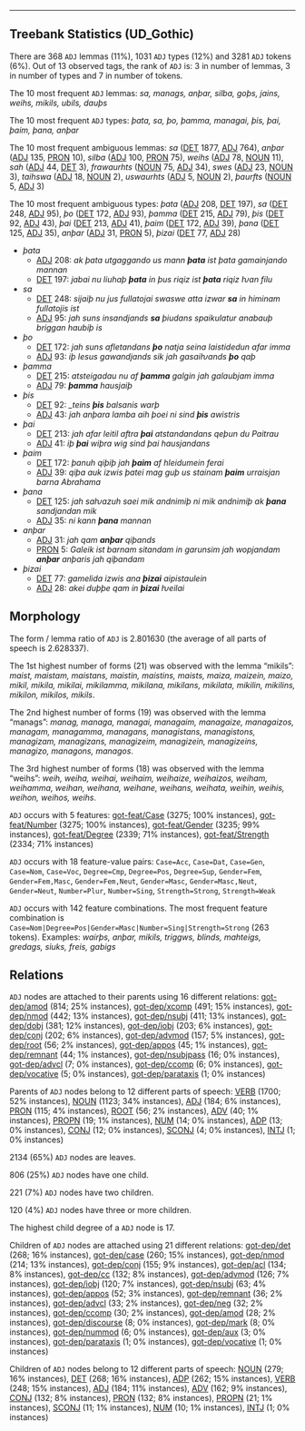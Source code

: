 

--------------------------------------------------------------------------------

## Treebank Statistics (UD_Gothic)

There are 368 `ADJ` lemmas (11%), 1031 `ADJ` types (12%) and 3281 `ADJ` tokens (6%).
Out of 13 observed tags, the rank of `ADJ` is: 3 in number of lemmas, 3 in number of types and 7 in number of tokens.

The 10 most frequent `ADJ` lemmas: <em>sa, manags, anþar, silba, goþs, jains, weihs, mikils, ubils, dauþs</em>

The 10 most frequent `ADJ` types:  <em>þata, sa, þo, þamma, managai, þis, þai, þaim, þana, anþar</em>

The 10 most frequent ambiguous lemmas: <em>sa</em> ([DET]() 1877, [ADJ]() 764), <em>anþar</em> ([ADJ]() 135, [PRON]() 10), <em>silba</em> ([ADJ]() 100, [PRON]() 75), <em>weihs</em> ([ADJ]() 78, [NOUN]() 11), <em>sah</em> ([ADJ]() 44, [DET]() 3), <em>frawaurhts</em> ([NOUN]() 75, [ADJ]() 34), <em>swes</em> ([ADJ]() 23, [NOUN]() 3), <em>taihswa</em> ([ADJ]() 18, [NOUN]() 2), <em>uswaurhts</em> ([ADJ]() 5, [NOUN]() 2), <em>þaurfts</em> ([NOUN]() 5, [ADJ]() 3)

The 10 most frequent ambiguous types:  <em>þata</em> ([ADJ]() 208, [DET]() 197), <em>sa</em> ([DET]() 248, [ADJ]() 95), <em>þo</em> ([DET]() 172, [ADJ]() 93), <em>þamma</em> ([DET]() 215, [ADJ]() 79), <em>þis</em> ([DET]() 92, [ADJ]() 43), <em>þai</em> ([DET]() 213, [ADJ]() 41), <em>þaim</em> ([DET]() 172, [ADJ]() 39), <em>þana</em> ([DET]() 125, [ADJ]() 35), <em>anþar</em> ([ADJ]() 31, [PRON]() 5), <em>þizai</em> ([DET]() 77, [ADJ]() 28)


* <em>þata</em>
  * [ADJ]() 208: <em>ak þata utgaggando us mann <b>þata</b> ist þata gamainjando mannan</em>
  * [DET]() 197: <em>jabai nu liuhaþ <b>þata</b> in þus riqiz ist <b>þata</b> riqiz ƕan filu</em>
* <em>sa</em>
  * [DET]() 248: <em>sijaiþ nu jus fullatojai swaswe atta izwar <b>sa</b> in himinam fullatojis ist</em>
  * [ADJ]() 95: <em>jah suns insandjands <b>sa</b> þiudans spaikulatur anabauþ briggan haubiþ is</em>
* <em>þo</em>
  * [DET]() 172: <em>jah suns afletandans <b>þo</b> natja seina laistidedun afar imma</em>
  * [ADJ]() 93: <em>iþ Iesus gawandjands sik jah gasaiƕands <b>þo</b> qaþ</em>
* <em>þamma</em>
  * [DET]() 215: <em>atsteigadau nu af <b>þamma</b> galgin jah galaubjam imma</em>
  * [ADJ]() 79: <em><b>þamma</b> hausjaiþ</em>
* <em>þis</em>
  * [DET]() 92: <em>_teins <b>þis</b> balsanis warþ</em>
  * [ADJ]() 43: <em>jah anþara lamba aih þoei ni sind <b>þis</b> awistris</em>
* <em>þai</em>
  * [DET]() 213: <em>jah afar leitil aftra <b>þai</b> atstandandans qeþun du Paitrau</em>
  * [ADJ]() 41: <em>iþ <b>þai</b> wiþra wig sind þai hausjandans</em>
* <em>þaim</em>
  * [DET]() 172: <em>þanuh qiþiþ jah <b>þaim</b> af hleidumein ferai</em>
  * [ADJ]() 39: <em>qiþa auk izwis þatei mag guþ us stainam <b>þaim</b> urraisjan barna Abrahama</em>
* <em>þana</em>
  * [DET]() 125: <em>jah saƕazuh saei mik andnimiþ ni mik andnimiþ ak <b>þana</b> sandjandan mik</em>
  * [ADJ]() 35: <em>ni kann <b>þana</b> mannan</em>
* <em>anþar</em>
  * [ADJ]() 31: <em>jah qam <b>anþar</b> qiþands</em>
  * [PRON]() 5: <em>Galeik ist barnam sitandam in garunsim jah wopjandam <b>anþar</b> anþaris jah qiþandam</em>
* <em>þizai</em>
  * [DET]() 77: <em>gamelida izwis ana <b>þizai</b> aipistaulein</em>
  * [ADJ]() 28: <em>akei duþþe qam in <b>þizai</b> ƕeilai</em>

## Morphology

The form / lemma ratio of `ADJ` is 2.801630 (the average of all parts of speech is 2.628337).

The 1st highest number of forms (21) was observed with the lemma “mikils”: <em>maist, maistam, maistans, maistin, maistins, maists, maiza, maizein, maizo, mikil, mikila, mikilai, mikilamma, mikilana, mikilans, mikilata, mikilin, mikilins, mikilon, mikilos, mikils</em>.

The 2nd highest number of forms (19) was observed with the lemma “manags”: <em>manag, managa, managai, managaim, managaize, managaizos, managam, managamma, managans, managistans, managistons, managizam, managizans, managizeim, managizein, managizeins, managizo, managons, managos</em>.

The 3rd highest number of forms (18) was observed with the lemma “weihs”: <em>weih, weiha, weihai, weihaim, weihaize, weihaizos, weiham, weihamma, weihan, weihana, weihane, weihans, weihata, weihin, weihis, weihon, weihos, weihs</em>.

`ADJ` occurs with 5 features: [got-feat/Case]() (3275; 100% instances), [got-feat/Number]() (3275; 100% instances), [got-feat/Gender]() (3235; 99% instances), [got-feat/Degree]() (2339; 71% instances), [got-feat/Strength]() (2334; 71% instances)

`ADJ` occurs with 18 feature-value pairs: `Case=Acc`, `Case=Dat`, `Case=Gen`, `Case=Nom`, `Case=Voc`, `Degree=Cmp`, `Degree=Pos`, `Degree=Sup`, `Gender=Fem`, `Gender=Fem,Masc`, `Gender=Fem,Neut`, `Gender=Masc`, `Gender=Masc,Neut`, `Gender=Neut`, `Number=Plur`, `Number=Sing`, `Strength=Strong`, `Strength=Weak`

`ADJ` occurs with 142 feature combinations.
The most frequent feature combination is `Case=Nom|Degree=Pos|Gender=Masc|Number=Sing|Strength=Strong` (263 tokens).
Examples: <em>wairþs, anþar, mikils, triggws, blinds, mahteigs, gredags, siuks, freis, gabigs</em>


## Relations

`ADJ` nodes are attached to their parents using 16 different relations: [got-dep/amod]() (814; 25% instances), [got-dep/xcomp]() (491; 15% instances), [got-dep/nmod]() (442; 13% instances), [got-dep/nsubj]() (411; 13% instances), [got-dep/dobj]() (381; 12% instances), [got-dep/iobj]() (203; 6% instances), [got-dep/conj]() (202; 6% instances), [got-dep/advmod]() (157; 5% instances), [got-dep/root]() (56; 2% instances), [got-dep/appos]() (45; 1% instances), [got-dep/remnant]() (44; 1% instances), [got-dep/nsubjpass]() (16; 0% instances), [got-dep/advcl]() (7; 0% instances), [got-dep/ccomp]() (6; 0% instances), [got-dep/vocative]() (5; 0% instances), [got-dep/parataxis]() (1; 0% instances)

Parents of `ADJ` nodes belong to 12 different parts of speech: [VERB]() (1700; 52% instances), [NOUN]() (1123; 34% instances), [ADJ]() (184; 6% instances), [PRON]() (115; 4% instances), [ROOT]() (56; 2% instances), [ADV]() (40; 1% instances), [PROPN]() (19; 1% instances), [NUM]() (14; 0% instances), [ADP]() (13; 0% instances), [CONJ]() (12; 0% instances), [SCONJ]() (4; 0% instances), [INTJ]() (1; 0% instances)

2134 (65%) `ADJ` nodes are leaves.

806 (25%) `ADJ` nodes have one child.

221 (7%) `ADJ` nodes have two children.

120 (4%) `ADJ` nodes have three or more children.

The highest child degree of a `ADJ` node is 17.

Children of `ADJ` nodes are attached using 21 different relations: [got-dep/det]() (268; 16% instances), [got-dep/case]() (260; 15% instances), [got-dep/nmod]() (214; 13% instances), [got-dep/conj]() (155; 9% instances), [got-dep/acl]() (134; 8% instances), [got-dep/cc]() (132; 8% instances), [got-dep/advmod]() (126; 7% instances), [got-dep/iobj]() (120; 7% instances), [got-dep/nsubj]() (63; 4% instances), [got-dep/appos]() (52; 3% instances), [got-dep/remnant]() (36; 2% instances), [got-dep/advcl]() (33; 2% instances), [got-dep/neg]() (32; 2% instances), [got-dep/ccomp]() (30; 2% instances), [got-dep/amod]() (28; 2% instances), [got-dep/discourse]() (8; 0% instances), [got-dep/mark]() (8; 0% instances), [got-dep/nummod]() (6; 0% instances), [got-dep/aux]() (3; 0% instances), [got-dep/parataxis]() (1; 0% instances), [got-dep/vocative]() (1; 0% instances)

Children of `ADJ` nodes belong to 12 different parts of speech: [NOUN]() (279; 16% instances), [DET]() (268; 16% instances), [ADP]() (262; 15% instances), [VERB]() (248; 15% instances), [ADJ]() (184; 11% instances), [ADV]() (162; 9% instances), [CONJ]() (132; 8% instances), [PRON]() (132; 8% instances), [PROPN]() (21; 1% instances), [SCONJ]() (11; 1% instances), [NUM]() (10; 1% instances), [INTJ]() (1; 0% instances)

